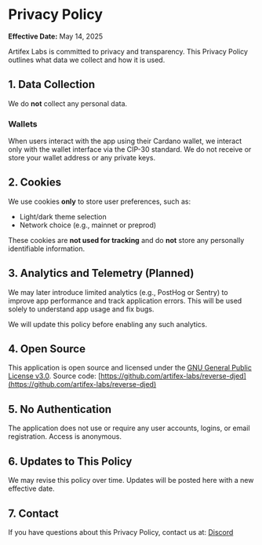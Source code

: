 # Privacy Policy

**Effective Date:** May 14, 2025

Artifex Labs is committed to privacy and transparency. This Privacy Policy outlines what data we collect and how it is used.

## 1. Data Collection

We do **not** collect any personal data.

### Wallets

When users interact with the app using their Cardano wallet, we interact only with the wallet interface via the CIP-30 standard. We do not receive or store your wallet address or any private keys.

## 2. Cookies

We use cookies **only** to store user preferences, such as:

- Light/dark theme selection
- Network choice (e.g., mainnet or preprod)

These cookies are **not used for tracking** and do **not** store any personally identifiable information.

## 3. Analytics and Telemetry (Planned)

We may later introduce limited analytics (e.g., PostHog or Sentry) to improve app performance and track application errors. This will be used solely to understand app usage and fix bugs.

We will update this policy before enabling any such analytics.

## 4. Open Source

This application is open source and licensed under the [GNU General Public License v3.0](https://www.gnu.org/licenses/gpl-3.0.html).
Source code: [https://github.com/artifex-labs/reverse-djed](https://github.com/artifex-labs/reverse-djed)

## 5. No Authentication

The application does not use or require any user accounts, logins, or email registration. Access is anonymous.

## 6. Updates to This Policy

We may revise this policy over time. Updates will be posted here with a new effective date.

## 7. Contact

If you have questions about this Privacy Policy, contact us at:
[Discord](https://discord.gg/MhYP7w8n8p)
